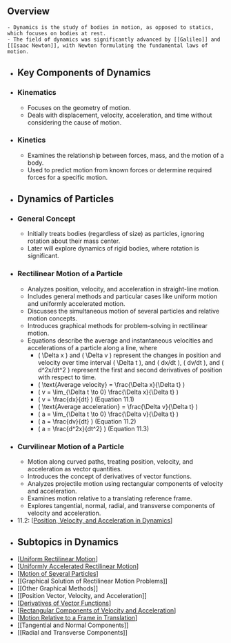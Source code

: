 ## Overview
	- Dynamics is the study of bodies in motion, as opposed to statics, which focuses on bodies at rest.
	- The field of dynamics was significantly advanced by [[Galileo]] and [[Isaac Newton]], with Newton formulating the fundamental laws of motion.
- ## Key Components of Dynamics
- ### Kinematics
	- Focuses on the geometry of motion.
	- Deals with displacement, velocity, acceleration, and time without considering the cause of motion.
- ### Kinetics
	- Examines the relationship between forces, mass, and the motion of a body.
	- Used to predict motion from known forces or determine required forces for a specific motion.
- ## Dynamics of Particles
- ### General Concept
	- Initially treats bodies (regardless of size) as particles, ignoring rotation about their mass center.
	- Later will explore dynamics of rigid bodies, where rotation is significant.
- ### Rectilinear Motion of a Particle
	- Analyzes position, velocity, and acceleration in straight-line motion.
	- Includes general methods and particular cases like uniform motion and uniformly accelerated motion.
	- Discusses the simultaneous motion of several particles and relative motion concepts.
	- Introduces graphical methods for problem-solving in rectilinear motion.
	- Equations describe the average and instantaneous velocities and accelerations of a particle along a line, where
		- \( \Delta x \) and \( \Delta v \) represent the changes in position and velocity over time interval \( \Delta t \), and \( dx/dt \), \( dv/dt \), and \( d^2x/dt^2 \) represent the first and second derivatives of position with respect to time.
		- \( \text{Average velocity} = \frac{\Delta x}{\Delta t} \)
		- \( v = \lim_{\Delta t \to 0} \frac{\Delta x}{\Delta t} \)
		- \( v = \frac{dx}{dt} \) (Equation 11.1)
		- \( \text{Average acceleration} = \frac{\Delta v}{\Delta t} \)
		- \( a = \lim_{\Delta t \to 0} \frac{\Delta v}{\Delta t} \)
		- \( a = \frac{dv}{dt} \) (Equation 11.2)
		- \( a = \frac{d^2x}{dt^2} \) (Equation 11.3)
- ### Curvilinear Motion of a Particle
	- Motion along curved paths, treating position, velocity, and acceleration as vector quantities.
	- Introduces the concept of derivatives of vector functions.
	- Analyzes projectile motion using rectangular components of velocity and acceleration.
	- Examines motion relative to a translating reference frame.
	- Explores tangential, normal, radial, and transverse components of velocity and acceleration.
- 11.2: [[Position, Velocity, and Acceleration in Dynamics]]
- ## Subtopics in Dynamics
- [[Uniform Rectilinear Motion]]
- [[Uniformly Accelerated Rectilinear Motion]]
- [[Motion of Several Particles]]
- [[Graphical Solution of Rectilinear Motion Problems]]
- [[Other Graphical Methods]]
- [[Position Vector, Velocity, and Acceleration]]
- [[Derivatives of Vector Functions]]
- [[Rectangular Components of Velocity and Acceleration]]
- [[Motion Relative to a Frame in Translation]]
- [[Tangential and Normal Components]]
- [[Radial and Transverse Components]]

[//begin]: # "Autogenerated link references for markdown compatibility"
[Position, Velocity, and Acceleration in Dynamics]: <Position%2C Velocity%2C and Acceleration in Dynamics> "Position, Velocity, and Acceleration"
[Uniform Rectilinear Motion]: <Uniform Rectilinear Motion> "Uniform Rectilinear Motion"
[Uniformly Accelerated Rectilinear Motion]: <Uniformly Accelerated Rectilinear Motion> "Uniformly Accelerated Rectilinear Motion"
[Motion of Several Particles]: <Motion of Several Particles> "Motion of Several Particles"
[Derivatives of Vector Functions]: <Derivatives of Vector Functions> "Derivatives of Vector Functions"
[Rectangular Components of Velocity and Acceleration]: <Rectangular Components of Velocity and Acceleration> "Rectangular Components of Velocity and Acceleration"
[Motion Relative to a Frame in Translation]: <Motion Relative to a Frame in Translation> "Motion Relative to a Frame in Translation"
[//end]: # "Autogenerated link references"